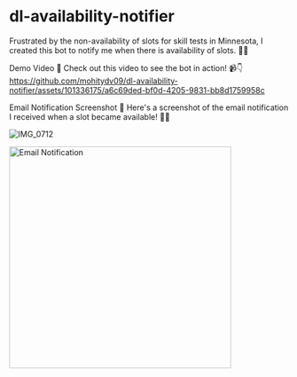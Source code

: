# dl-availability-notifier

Frustrated by the non-availability of slots for skill tests in Minnesota, I created this bot to notify me when there is availability of slots. 🚀✨

Demo Video 🎥
Check out this video to see the bot in action! 📹👇
https://github.com/mohitydv09/dl-availability-notifier/assets/101336175/a6c69ded-bf0d-4205-9831-bb8d1759958c

Email Notification Screenshot 📸
Here's a screenshot of the email notification I received when a slot became available! 📧✨

![IMG_0712](https://github.com/mohitydv09/dl-availability-notifier/assets/101336175/153035db-30d1-4040-bccd-6bb62698a1d1)

<img src="https://github.com/mohitydv09/dl-availability-notifier/assets/101336175/153035db-30d1-4040-bccd-6bb62698a1d1" alt="Email Notification" width="400">
